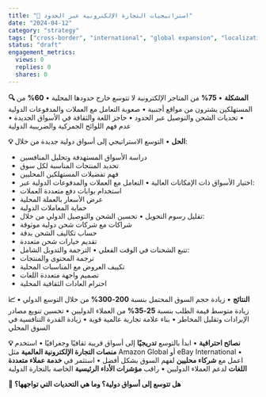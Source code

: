 ```yaml
---
title: "🔄 استراتيجيات التجارة الإلكترونية عبر الحدود"
date: "2024-04-12"
category: "strategy"
tags: ["cross-border", "international", "global expansion", "localization", "shipping"]
status: "draft"
engagement_metrics:
  views: 0
  replies: 0
  shares: 0
---
```


**🔍 المشكلة**
• **75%** من المتاجر الإلكترونية لا تتوسع خارج حدودها المحلية
• **60%** من المستهلكين يشترون من مواقع أجنبية
• صعوبة التعامل مع العملات والمدفوعات الدولية
• تحديات الشحن والتوصيل عبر الحدود
• حاجز اللغة والثقافة في الأسواق الجديدة
• عدم فهم اللوائح الجمركية والضريبية الدولية

**💡 الحل**
• التوسع الاستراتيجي إلى أسواق دولية جديدة من خلال:
  - دراسة الأسواق المستهدفة وتحليل المنافسين
  - تحديد المنتجات المناسبة لكل سوق
  - فهم تفضيلات المستهلكين المحليين
  - اختيار الأسواق ذات الإمكانات العالية
• التعامل مع العملات والمدفوعات الدولية عبر:
  - استخدام بوابات دفع متعددة العملات
  - عرض الأسعار بالعملة المحلية
  - حماية المعاملات الدولية
  - تقليل رسوم التحويل
• تحسين الشحن والتوصيل الدولي من خلال:
  - شراكات مع شركات شحن دولية موثوقة
  - حساب تكاليف الشحن بدقة
  - تقديم خيارات شحن متعددة
  - تتبع الشحنات في الوقت الفعلي
• الترجمة والتدويل الشامل:
  - ترجمة المحتوى والمنتجات
  - تكييف العروض مع المناسبات المحلية
  - تصميم واجهة متعددة اللغات
  - احترام العادات الثقافية المحلية

**📈 النتائج**
• زيادة حجم السوق المحتمل بنسبة **200-300%** من خلال التوسع الدولي
• زيادة متوسط قيمة الطلب بنسبة **25-35%** من العملاء الدوليين
• تحسين تنويع مصادر الإيرادات وتقليل المخاطر
• بناء علامة تجارية عالمية قوية
• زيادة القدرة التنافسية في السوق المحلي

**💡 نصائح احترافية**
• ابدأ بالتوسع **تدريجيًا** إلى أسواق قريبة ثقافيًا وجغرافيًا
• استخدم **منصات التجارة الإلكترونية العالمية** مثل Amazon Global أو eBay International
• اعمل مع **شركاء محليين** لفهم السوق بشكل أفضل
• استثمر في **خدمة عملاء متعددة اللغات** لدعم العملاء الدوليين
• راقب **مؤشرات الأداء الرئيسية** الخاصة بالتجارة الدولية

**💭 هل تتوسع إلى أسواق دولية؟ وما هي التحديات التي تواجهها؟**

